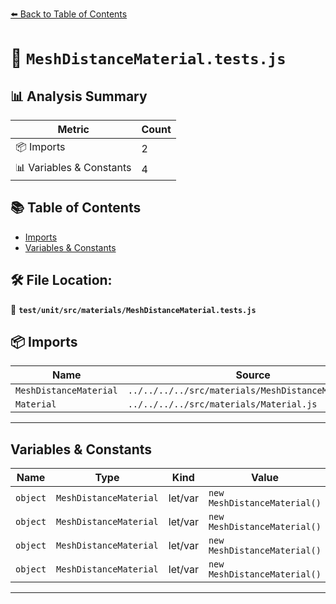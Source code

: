 [⬅️ Back to Table of Contents](../../../../index.md)

# 📄 `MeshDistanceMaterial.tests.js`

## 📊 Analysis Summary

| Metric | Count |
|--------|-------|
| 📦 Imports | 2 |
| 📊 Variables & Constants | 4 |

## 📚 Table of Contents

- [Imports](#imports)
- [Variables & Constants](#variables-constants)

## 🛠️ File Location:
📂 **`test/unit/src/materials/MeshDistanceMaterial.tests.js`**

## 📦 Imports

| Name | Source |
|------|--------|
| `MeshDistanceMaterial` | `../../../../src/materials/MeshDistanceMaterial.js` |
| `Material` | `../../../../src/materials/Material.js` |


---

## Variables & Constants

| Name | Type | Kind | Value | Exported |
|------|------|------|-------|----------|
| `object` | `MeshDistanceMaterial` | let/var | `new MeshDistanceMaterial()` | ✗ |
| `object` | `MeshDistanceMaterial` | let/var | `new MeshDistanceMaterial()` | ✗ |
| `object` | `MeshDistanceMaterial` | let/var | `new MeshDistanceMaterial()` | ✗ |
| `object` | `MeshDistanceMaterial` | let/var | `new MeshDistanceMaterial()` | ✗ |


---